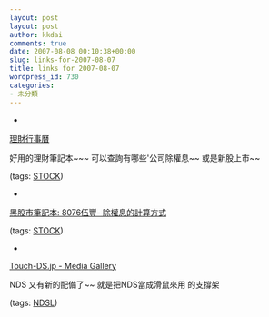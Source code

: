 ```yaml
---
layout: post
layout: post
author: kkdai
comments: true
date: 2007-08-08 00:10:38+00:00
slug: links-for-2007-08-07
title: links for 2007-08-07
wordpress_id: 730
categories:
- 未分類
---
```



	
  * 
		

[理財行事曆](http://jsjustweb.jihsun.com.tw/z/ze/zej/zej.djhtm?A=0&B=2007-8-19&C=-2)


		

好用的理財筆記本~~~ 可以查詢有哪些'公司除權息~~ 或是新股上市~~


		

(tags: [STOCK](http://del.icio.us/kkdai/STOCK))


	

	
  * 
		

[黑股市筆記本: 8076伍豐- 除權息的計算方式](http://blackstocknote.blogspot.com/2007/08/8076.html)


		

(tags: [STOCK](http://del.icio.us/kkdai/STOCK))


	

	
  * 
		

[Touch-DS.jp - Media Gallery](http://touch-ds.jp/mediagallery/st76.html)


		

NDS 又有新的配備了~~ 就是把NDS當成滑鼠來用 的支撐架



		

(tags: [NDSL](http://del.icio.us/kkdai/NDSL))


	



